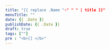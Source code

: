 ```yaml
---
title: "{{ replace .Name "-" " " | title }}"
menuTitle: ""
date: {{ .Date }}
publishDate: {{ .Date }}
draft: true
tags: [""]
pre : "<b>[] </b>"
---
```


